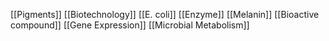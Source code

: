 [[Pigments]]
[[Biotechnology]]
[[E. coli]]
[[Enzyme]]
[[Melanin]]
[[Bioactive compound]]
[[Gene Expression]]
[[Microbial Metabolism]]
